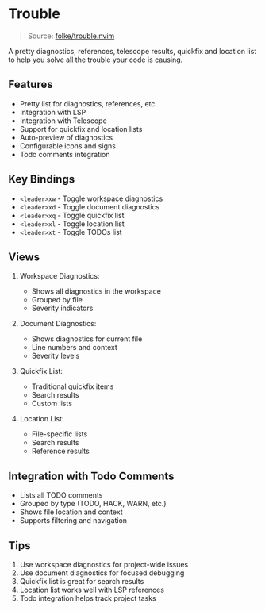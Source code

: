 # Trouble

> Source: [folke/trouble.nvim](https://github.com/folke/trouble.nvim)

A pretty diagnostics, references, telescope results, quickfix and location list to help you solve all the trouble your code is causing.

## Features

- Pretty list for diagnostics, references, etc.
- Integration with LSP
- Integration with Telescope
- Support for quickfix and location lists
- Auto-preview of diagnostics
- Configurable icons and signs
- Todo comments integration

## Key Bindings

- `<leader>xw` - Toggle workspace diagnostics
- `<leader>xd` - Toggle document diagnostics
- `<leader>xq` - Toggle quickfix list
- `<leader>xl` - Toggle location list
- `<leader>xt` - Toggle TODOs list

## Views

1. Workspace Diagnostics:
   - Shows all diagnostics in the workspace
   - Grouped by file
   - Severity indicators

2. Document Diagnostics:
   - Shows diagnostics for current file
   - Line numbers and context
   - Severity levels

3. Quickfix List:
   - Traditional quickfix items
   - Search results
   - Custom lists

4. Location List:
   - File-specific lists
   - Search results
   - Reference results

## Integration with Todo Comments

- Lists all TODO comments
- Grouped by type (TODO, HACK, WARN, etc.)
- Shows file location and context
- Supports filtering and navigation

## Tips

1. Use workspace diagnostics for project-wide issues
2. Use document diagnostics for focused debugging
3. Quickfix list is great for search results
4. Location list works well with LSP references
5. Todo integration helps track project tasks 